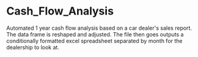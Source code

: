 # Cash_Flow_Analysis
Automated 1 year cash flow analysis based on a car dealer's sales report. The data frame is reshaped and adjusted. The file then goes outputs a conditionally formatted excel spreadsheet separated by month for the dealership to look at.
